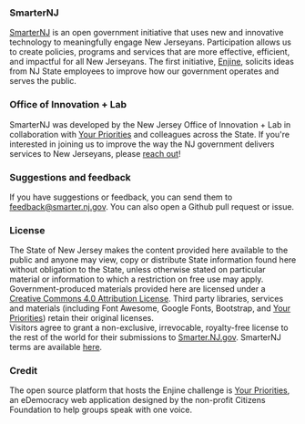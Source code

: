 ### SmarterNJ

[SmarterNJ](https://smarter.nj.gov) is an open government initiative that uses new and innovative technology to meaningfully engage New Jerseyans. Participation allows us to create policies, programs and services that are more effective, efficient, and impactful for all New Jerseyans. The first initiative, [Enjine](https://smarter.nj.gov/enjine), solicits ideas from NJ State employees to improve how our government operates and serves the public.

### Office of Innovation + Lab

SmarterNJ was developed by the New Jersey Office of Innovation + Lab in collaboration with [Your Priorities](https://www.yrpri.org) and colleagues across the State. If you're interested in joining us to improve the way the NJ government delivers services to New Jerseyans, please [reach out](mailto:innovation@tech.nj.gov)!

### Suggestions and feedback

If you have suggestions or feedback, you can send them to feedback@smarter.nj.gov. You can also open a Github pull request or issue.

### License

The State of New Jersey makes the content provided here available to the public and anyone may view, copy or distribute State information found here without obligation to the State, unless otherwise stated on particular material or information to which a restriction on free use may apply. Government-produced materials provided here are licensed under a [Creative Commons 4.0 Attribution License](https://creativecommons.org/licenses/by/4.0/deed.ast).
Third party libraries, services and materials (including Font Awesome, Google Fonts, Bootstrap, and [Your Priorities](https://github.com/CitizensFoundation/your-priorities-app)) retain their original licenses.  
Visitors agree to grant a non-exclusive, irrevocable, royalty-free license to the rest of the world for their submissions to [Smarter.NJ.gov](http://smarter.nj.gov/).
SmarterNJ terms are available [here](https://smarter.nj.gov/tos.html).


### Credit

The open source platform that hosts the Enjine challenge is [Your Priorities](https://citizens.is/idea-generation-policy-crowd-sourcing/), an eDemocracy web application designed by the non-profit Citizens Foundation to help groups speak with one voice.
